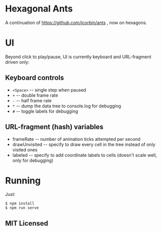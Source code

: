 # Hexagonal Ants

A continuation of https://github.com/jcorbin/ants , now on hexagons.

# UI

Beyond click to play/pause, UI is currently keyboard and URL-fragment driven
only:

## Keyboard controls

- `<Space>` -- single step when paused
- `+` -- double frame rate
- `-` -- half frame rate
- `*` -- dump the data tree to console.log for debugging
- `#` -- toggle labels for debugging

## URL-fragment (hash) variables

- frameRate -- number of animation ticks attempted per second
- drawUnvisited -- specify to draw every cell in the tree instead of only
  visited ones
- labeled -- specify to add coordinate labels to cells (doesn't scale well,
  only for debugging)

# Running

Just:
```
$ npm install
$ npm run serve
```

## MIT Licensed
